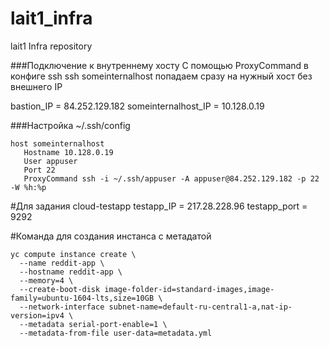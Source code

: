 # lait1_infra
lait1 Infra repository

###Подключение к внутреннему хосту
С помощью ProxyCommand в конфиге ssh
ssh someinternalhost попадаем сразу на нужный хост без внешнего IP

bastion_IP = 84.252.129.182
someinternalhost_IP = 10.128.0.19

###Настройка ~/.ssh/config
```
host someinternalhost
   Hostname 10.128.0.19
   User appuser
   Port 22
   ProxyCommand ssh -i ~/.ssh/appuser -A appuser@84.252.129.182 -p 22 -W %h:%p
```
#Для задания cloud-testapp
testapp_IP = 217.28.228.96
testapp_port = 9292

#Команда для создания инстанса с метадатой
```
yc compute instance create \
  --name reddit-app \
  --hostname reddit-app \
  --memory=4 \
  --create-boot-disk image-folder-id=standard-images,image-family=ubuntu-1604-lts,size=10GB \
  --network-interface subnet-name=default-ru-central1-a,nat-ip-version=ipv4 \
  --metadata serial-port-enable=1 \
  --metadata-from-file user-data=metadata.yml
```
